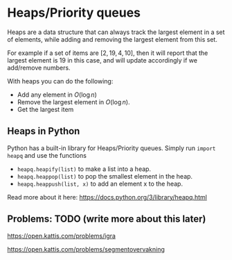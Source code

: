 # Heaps/Priority queues

Heaps are a data structure that can always track the largest element in a set of elements, while adding and removing the largest element from this set.

For example if a set of items are $[2,19,4,10]$, then it will report that the largest element is $19$ in this case, and will update accordingly if we add/remove numbers.

With heaps you can do the following:

- Add any element in $O(\log n)$
- Remove the largest element in $O(\log n)$.
- Get the largest item

## Heaps in Python
Python has a built-in library for Heaps/Priority queues. Simply run ```import heapq``` and use the functions

- ```heapq.heapify(list)``` to make a list into a heap.
- ```heapq.heappop(list)``` to pop the smallest element in the heap.
- ```heapq.heappush(list, x)``` to add an element x to the heap.

Read more about it here:
 https://docs.python.org/3/library/heapq.html


## Problems: TODO (write more about this later)


https://open.kattis.com/problems/igra

https://open.kattis.com/problems/segmentovervakning
